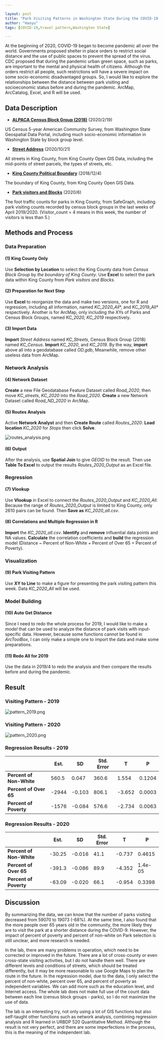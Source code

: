```yaml
---

layout: post
title: "Park Visiting Patterns in Washington State During the COVID-19 Pandemic"
author: "Haoyu"
tags: [COVID-19,travel pattern,Washington State]

---
```


At the beginning of 2020, COVID-19 began to become pandemic all over the world. Governments proposed shelter in place orders to restrict social distance and the use of public spaces to prevent the spread of the virus. CDC proposed that during the pandemic urban green space, such as parks, are important to the mental and physical health of citizens. Although the orders restrict all people, such restrictions will have a severe impact on some socio-economic disadvantaged groups. So, I would like to explore the relationships between the distance between park visiting and socioeconomic status before and during the pandemic. ArcMap, ArcCatalog, Excel, and R will be used. 

## Data Description

* [**ALPACA Census Block Group (2018)**](https://geo.wa.gov/datasets/WSDOT::wsdot-alpaca-census-block-group-2018?geometry=-126.311%2C46.611%2C-118.609%2C47.916) (2020/2/19)

US Census 5-year American Community Survey, from Washington State Geospatial Data Portal, including much socio-economic information in Washington State by block group level. 

* [**Street Address**](https://gis-kingcounty.opendata.arcgis.com/datasets/street-address-st-address-line) (2020/10/21) 

All streets in King County, from King County Open GIS Data, including the mid-points of street parcels, the types of streets, etc. 

* [**King County Political Boundary**](https://gis-kingcounty.opendata.arcgis.com/datasets/king-county-political-boundary-no-waterbodies-kingco-area) (2018/12/4)

The boundary of King County, from King County Open GIS Data.

* [**Park visitors and Blocks**](https://www.safegraph.com/weekly-foot-traffic-patterns) (2020/6)

The foot traffic counts for parks in King County, from SafeGraph, including park visiting counts recorded by census block groups in the last weeks of April 2019/2020. (Visitor_count = 4 means in this week, the number of visitors is less than 5.)

## Methods and Process

### Data Preparation

#### (1)  King County Only

Use **Selection by Location** to select the King County data from *Census Block Group* by *the boundary of King County*. Use **Excel** to select the park data within King County from *Park visitors and Blocks*. 

#### (2)  Preparation for Next Step

Use **Excel** to reorganize the data and make two versions, one for R and regression, including all information, named *KC_2020_All**, and KC_2019_All* respectively. Another is for ArcMap, only including the XYs of Parks and Census Block Groups, named *KC_2020, KC_2019* respectively.

#### (3)  Import Data

**Import** *Street Address* named *KC_Streets*, Census Block Group (2018) named *KC_Census*. **Import** *KC_2020*, and *KC_2019*. By the way, **import** above all into a geodatabase called *OD.gdb*, Meanwhile, remove other useless data from ArcMap. 

### Network Analysis

#### (4)  Network Dataset

**Create** a new File Geodatabase Feature Dataset called *Road_2020*, then move *KC_streets*, *KC_2020* into the *Road_2020*. **Create** a new Network Dataset called *Road_ND_2020* in ArcMap.

#### (5)  Routes Analysis

Active **Network Analyst** and then **Create Route** called *Routes_2020*. **Load location** *KC_2020* for *Stops* then click **Solve**.

![routes_analysis.png](https://raw.githubusercontent.com/yohaoyu/image_repo/main/2022/08/18-18-17-23-routes_analysis.png)

#### (6)  Output

After the analysis, use **Spatial Join** to give *GEOID* to the result. Then use **Table To Excel** to output the results *Routes_2020_Output* as an Excel file.

### Regression

#### (7)  Vlookup

Use **Vlookup** in Excel to connect the *Routes_2020_Output* and *KC_2020_All.* Because the range of *Routes_2020_Output* is limited to King County, only 2610 pairs can be found. Then **Save as** *KC_2020_all.csv*.

#### (8)  Correlations and Multiple Regression in R

**Import** the *KC_2020_all.csv*. **Identify** and **remove** influential data points and NA values. **Calculate** the correlation coefficients and **build** the regression model (Distance ~ Percent of Non-White + Percent of Over 65 + Percent of Poverty).

### Visualization

#### (9) Park Visiting Pattern

Use **XY to Line** to make a figure for presenting the park visiting pattern this week. Data *KC_2020_All* will be used.

### Model Building

#### (10) Auto Get Distance

Since I need to redo the whole process for 2019, I would like to make a *model* that can be used to analyze the distance of park visits with input-specific data. However, because some functions cannot be found in *ArcToolBox*, I can only make a simple one to import the data and make some preparations.

#### (11) Redo All for 2019

Use the data in 2019/4 to redo the analysis and then compare the results before and during the pandemic. 

## Result

### Visiting Pattern - 2019

![pattern_2019.png](https://raw.githubusercontent.com/yohaoyu/image_repo/main/2022/08/18-18-17-41-pattern_2019.png)

### Visiting Pattern - 2020

![pattern_2020.png](https://raw.githubusercontent.com/yohaoyu/image_repo/main/2022/08/18-18-17-51-pattern_2020.png)

### Regression Results - 2019

|                          | **Est.** | **SD** | **Std. Error** | **T**  | **P**  |
| ------------------------ | -------- | ------ | -------------- | ------ | ------ |
| **Percent of Non-White** | 560.5    | 0.047  | 360.6          | 1.554  | 0.1204 |
| **Percent of Over 65**   | -2944    | -0.103 | 806.1          | -3.652 | 0.0003 |
| **Percent of Poverty**   | -1576    | -0.084 | 576.6          | -2.734 | 0.0063 |

### Regression Results - 2020

|                           | **Est.** | **SD** | **Std. Error** | **T**  | **P**   |
| ------------------------- | -------- | ------ | -------------- | ------ | ------- |
| **Percent  of Non-White** | -30.25   | -0.016 | 41.1           | -0.737 | 0.4615  |
| **Percent of Over 65**    | -391.3   | -0.086 | 89.9           | -4.352 | 1.4e-05 |
| **Percent of Poverty**    | -63.09   | -0.020 | 66.1           | -0.954 | 0.3398  |

## Discussion

By summarizing the data, we can know that the number of parks visiting decreased from 59070 to 19073 (-68%). At the same time, I also found that the more people over 65 years old in the community, the more likely they are to visit the park at a shorter distance during the COVID-9. However, the impact of percent of poverty and percent of non-white on Park selection is still unclear, and more research is needed.

In the lab, there are many problems in operation, which need to be corrected or improved in the future. There are a lot of cross-county or even cross-state visiting activities, but I do not handle them well. There are different levels and conditions of streets, which should be treated differently, but it may be more reasonable to use Google Maps to plan the route in the future. In the regression model, due to the data, I only select the percent of non-white, percent over 65, and percent of poverty as independent variables. We can add more such as the education level, and Internet access. The whole lab does not make full use of the count data between each line (census block groups - parks), so I do not maximize the use of data.

The lab is an interesting try, not only using a lot of GIS functions but also self-taught other functions such as network analysis, combining regression analysis and R learned in URBDP 520 Quantitative Method. Although the result is not very perfect, and there are some imperfections in the process, this is the meaning of the independent lab.
